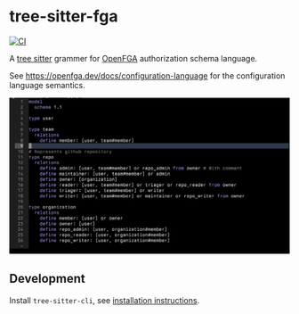 # tree-sitter-fga

[![CI][ci]](https://github.com/matoous/tree-sitter-fga/actions/workflows/ci.yml)

A [tree sitter](https://github.com/tree-sitter/tree-sitter) grammer for [OpenFGA](https://openfga.dev/) authorization schema language.

See https://openfga.dev/docs/configuration-language for the configuration language semantics.

![OpenFGA authorization schema highlights](.github/assets/highlights.png "OpenFGA authorization schema highlights")

## Development

Install `tree-sitter-cli`, see [installation instructions](https://tree-sitter.github.io/tree-sitter/creating-parsers#installation).

[ci]: https://img.shields.io/github/actions/workflow/status/matoous/tree-sitter-fga/ci.yaml?logo=github&label=CI

